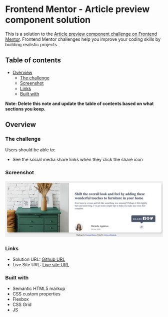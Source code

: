 # Frontend Mentor - Article preview component solution

This is a solution to the [Article preview component challenge on Frontend Mentor](https://www.frontendmentor.io/challenges/article-preview-component-dYBN_pYFT). Frontend Mentor challenges help you improve your coding skills by building realistic projects. 

## Table of contents

- [Overview](#overview)
  - [The challenge](#the-challenge)
  - [Screenshot](#screenshot)
  - [Links](#links)
  - [Built with](#built-with)

**Note: Delete this note and update the table of contents based on what sections you keep.**

## Overview

### The challenge

Users should be able to:

- See the social media share links when they click the share icon

### Screenshot

![](./screenshot.png)


### Links

- Solution URL: [Github URL](https://github.com/gkuzivam/article-preview-component/tree/main)
- Live Site URL: [Live site URL](https://gkuzivam.github.io/article-preview-component/)

### Built with

- Semantic HTML5 markup
- CSS custom properties
- Flexbox
- CSS Grid
- JS

